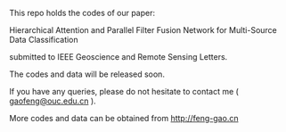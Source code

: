 This repo holds the codes of our paper:

Hierarchical Attention and Parallel Filter Fusion Network for Multi-Source Data Classification

submitted to IEEE Geoscience and Remote Sensing Letters.

The codes and data will be released soon.

If you have any queries, please do not hesitate to contact me ( gaofeng@ouc.edu.cn ).

More codes and data can be obtained from http://feng-gao.cn
